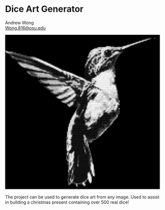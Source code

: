 # Dice Art Generator
Andrew Wong <br>
Wong.816@osu.edu

![Output](images/Output.JPG)

The project can be used to generate dice art from any image. Used to assist in building a christmas present containing over 500 real dice!

